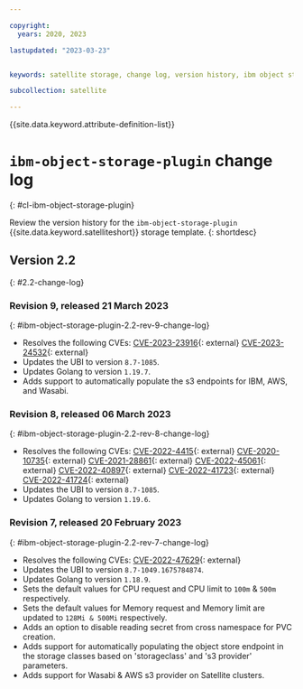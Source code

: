 ```yaml
---

copyright:
  years: 2020, 2023

lastupdated: "2023-03-23"


keywords: satellite storage, change log, version history, ibm object storage plugin

subcollection: satellite

---
```


{{site.data.keyword.attribute-definition-list}}

# `ibm-object-storage-plugin` change log
{: #cl-ibm-object-storage-plugin}

Review the version history for the `ibm-object-storage-plugin` {{site.data.keyword.satelliteshort}} storage template.
{: shortdesc}

## Version 2.2
{: #2.2-change-log}


### Revision 9, released 21 March 2023
{: #ibm-object-storage-plugin-2.2-rev-9-change-log}


- Resolves the following CVEs: [CVE-2023-23916](https://nvd.nist.gov/vuln/detail/CVE-2023-23916){: external} [CVE-2023-24532](https://nvd.nist.gov/vuln/detail/CVE-2023-24532){: external} 
- Updates the UBI to version `8.7-1085`.
- Updates Golang to version `1.19.7`.
- Adds support to automatically populate the s3 endpoints for IBM, AWS, and Wasabi.

### Revision 8, released 06 March 2023
{: #ibm-object-storage-plugin-2.2-rev-8-change-log}


- Resolves the following CVEs: [CVE-2022-4415](https://nvd.nist.gov/vuln/detail/CVE-2022-4415){: external} [CVE-2020-10735](https://nvd.nist.gov/vuln/detail/CVE-2020-10735){: external} [CVE-2021-28861](https://nvd.nist.gov/vuln/detail/CVE-2021-28861){: external} [CVE-2022-45061](https://nvd.nist.gov/vuln/detail/CVE-2022-45061){: external} [CVE-2022-40897](https://nvd.nist.gov/vuln/detail/CVE-2022-40897){: external} [CVE-2022-41723](https://nvd.nist.gov/vuln/detail/CVE-2022-41723){: external} [CVE-2022-41724](https://nvd.nist.gov/vuln/detail/CVE-2022-41724){: external} 
- Updates the UBI to version `8.7-1085`.
- Updates Golang to version `1.19.6`.

### Revision 7, released 20 February 2023
{: #ibm-object-storage-plugin-2.2-rev-7-change-log}


- Resolves the following CVEs: [CVE-2022-47629](https://nvd.nist.gov/vuln/detail/CVE-2022-47629){: external} 
- Updates the UBI to version `8.7-1049.1675784874`.
- Updates Golang to version `1.18.9`.
- Sets the default values for CPU request and CPU limit to `100m` & `500m` respectively. 
- Sets the default values for Memory request and Memory limit are updated to `128Mi & 500Mi` respectively. 
- Adds an option to disable reading secret from cross namespace for PVC creation.
- Adds support for automatically populating the object store endpoint in the storage classes based on 'storageclass' and 's3 provider' parameters.
- Adds support for Wasabi & AWS s3 provider on Satellite clusters.


